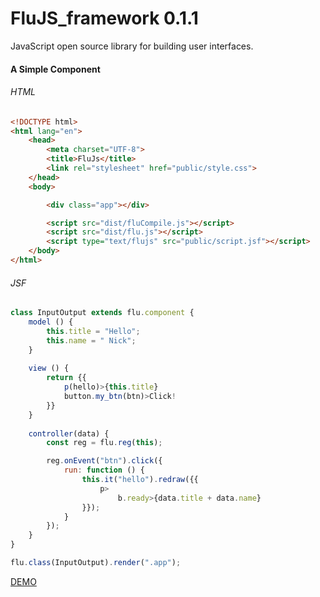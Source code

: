 # FluJS_framework 0.1.1 

JavaScript open source library for building user interfaces.

#### A Simple Component

###### HTML
```html
<!DOCTYPE html>
<html lang="en">
    <head>
        <meta charset="UTF-8">
        <title>FluJs</title>
        <link rel="stylesheet" href="public/style.css">
    </head>
    <body>

        <div class="app"></div>

        <script src="dist/fluCompile.js"></script>
        <script src="dist/flu.js"></script>
        <script type="text/flujs" src="public/script.jsf"></script>
    </body>
</html>
```
###### JSF
```javascript
class InputOutput extends flu.component {
    model () {
        this.title = "Hello";
        this.name = " Nick";
    }
    
    view () {
        return {{
            p(hello)>{this.title}
            button.my_btn(btn)>Click!
        }}
    }
    
    controller(data) {
        const reg = flu.reg(this);

        reg.onEvent("btn").click({
            run: function () {
                this.it("hello").redraw({{
                    p>
                        b.ready>{data.title + data.name}
                }});
            }
        });
    }
}

flu.class(InputOutput).render(".app");
```

[DEMO](https://philippzhulev.github.io/FluJS_framework/)

